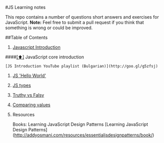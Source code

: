 #JS Learning notes

This repo contains a number of questions short answers and exercises for JavaScript.
**Note:** Feel free to submit a pull request if you think that something is wrong or could be improved.
  
##Table of Contents

  1. [Javascript Introduction](#js-basics)
  
  
####[[⬆]](#toc) <a name='js-basics'></a>JavaScript core introduction
  
    [JS Introduction YouTube playlist (Bulgarian)](http://goo.gl/g5zfsj)

  1. [JS 'Hello World'](CoreJavaScript/JS.md#b1)
  1. [JS types](CoreJavaScript/JS.md#b2)
  1. [Truthy vs Falsy](CoreJavaScript/JS.md#b3)
  1. [Comparing values](JSIntroduction/JS.md#b301)

1. Resources

   Books:
Learning JavaScript Design Patterns
        [Learning JavaScript Design Patterns] (http://addyosmani.com/resources/essentialjsdesignpatterns/book/)